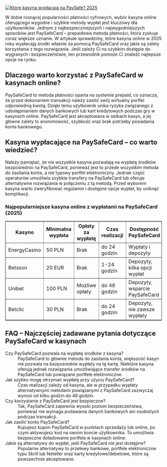 [![Które kasyna wypłacają na PaySafe? 2025](https://123-caf.pages.dev/gitsignup.png)](https://vrmoo.ru/Bt82HjjY)

<div>   <p>W dobie rosnącej popularności płatności cyfrowych, wybór kasyna online oferującego wygodne i szybkie metody wypłat jest kluczowy dla użytkowników. Jednym z najbezpieczniejszych i najwygodniejszych sposobów jest PaySafeCard – prepaidowa metoda płatności, która zyskuje coraz większe uznanie. W artykule sprawdzimy, które kasyna online w 2025 roku wypłacają środki właśnie za pomocą PaySafeCard oraz jakie są zalety korzystania z tego rozwiązania. Jeśli zależy Ci na szybkim dostępie do wygranych i bezpieczeństwie, ten przewodnik pomoże Ci znaleźć najlepsze opcje na rynku.</p>    <h2>Dlaczego warto korzystać z PaySafeCard w kasynach online?</h2>   <p>PaySafeCard to metoda płatności oparta na systemie prepaid, co oznacza, że przed dokonaniem transakcji należy zasilić swój wirtualny portfel odpowiednią kwotą. Dzięki temu użytkownik unika ryzyka związanego z udostępnianiem danych bankowych lub kart kredytowych podczas gry w kasynach online. PaySafeCard jest akceptowana w setkach kasyn, a jej główne zalety to anonimowość, szybkość oraz brak potrzeby posiadania konta bankowego.</p>    <h2>Kasyna wypłacające na PaySafeCard – co warto wiedzieć?</h2>   <p>Należy pamiętać, że nie wszystkie kasyna pozwalają na wypłatę środków bezpośrednio na PaySafeCard, ponieważ jest to przede wszystkim metoda do zasilania konta, a nie typowy portfel elektroniczny. Jednak część operatorów umożliwia szybkie transfery na PaySafeCard lub oferuje alternatywne rozwiązania w połączeniu z tą metodą. Przed wyborem kasyna warto zweryfikować regulamin i dostępne opcje wypłat, by uniknąć komplikacji.</p>    <h3>Najpopularniejsze kasyna online z wypłatami na PaySafeCard (2025)</h3>   <table border="1" cellpadding="5" cellspacing="0">     <thead>       <tr>         <th>Kasyno</th>         <th>Minimalna wypłata</th>         <th>Opłaty za wypłatę</th>         <th>Czas realizacji</th>         <th>Dostępność PaySafeCard</th>       </tr>     </thead>     <tbody>       <tr>         <td>EnergyCasino</td>         <td>50 PLN</td>         <td>Brak</td>         <td>do 24 godzin</td>         <td>Wypłaty i depozyty</td>       </tr>       <tr>         <td>Betsson</td>         <td>20 EUR</td>         <td>Brak</td>         <td>1-24 godzin</td>         <td>Depozyty, kilka opcji wypłat</td>       </tr>       <tr>         <td>Unibet</td>         <td>100 PLN</td>         <td>Możliwe opłaty</td>         <td>do 48 godzin</td>         <td>Depozyty, wsparcie PaySafeCard</td>       </tr>       <tr>         <td>Betclic</td>         <td>30 PLN</td>         <td>Brak</td>         <td>do 24 godzin</td>         <td>Depozyty, nie zawsze wypłaty</td>       </tr>     </tbody>   </table>    <h2>FAQ – Najczęściej zadawane pytania dotyczące PaySafeCard w kasynach</h2>   <dl>     <dt>Czy PaySafeCard pozwala na wypłatę środków z kasyna?</dt>     <dd>PaySafeCard to głównie metoda do zasilania konta, większość kasyn nie pozwala na bezpośrednie wypłaty na tę kartę. Niektóre kasyna oferują jednak rozwiązania umożliwiające transfer środków na PaySafeCard lub powiązane portfele elektroniczne.</dd>        <dt>Jak szybko mogę otrzymać wypłatę przy użyciu PaySafeCard?</dt>     <dd>Czas realizacji zależy od kasyna, ale w przypadku wypłaty alternatywnymi metodami powiązanymi z PaySafeCard zazwyczaj wynosi od kilku godzin do 48 godzin.</dd>        <dt>Czy korzystanie z PaySafeCard jest bezpieczne?</dt>     <dd>Tak, PaySafeCard zapewnia wysoki poziom bezpieczeństwa, ponieważ nie wymaga podawania danych bankowych ani osobistych podczas transakcji.</dd>        <dt>Jak zasilić konto PaySafeCard?</dt>     <dd>Kupujesz kupon PaySafeCard w punktach sprzedaży lub online, po czym aktywujesz kod na swoim koncie użytkownika. To umożliwia bezpieczne doładowanie portfela w kasynach online.</dd>        <dt>Jakie są alternatywy do wypłat, jeśli PaySafeCard nie jest dostępne?</dt>     <dd>Popularne alternatywy to przelewy bankowe, portfele elektroniczne typu Skrill lub Neteller oraz karty kredytowe/debetowe, które są powszechnie akceptowane.</dd>   </dl>   </div>